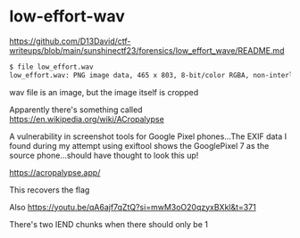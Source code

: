 # low-effort-wav

https://github.com/D13David/ctf-writeups/blob/main/sunshinectf23/forensics/low_effort_wave/README.md

```sh
$ file low_effort.wav
low_effort.wav: PNG image data, 465 x 803, 8-bit/color RGBA, non-interlaced.
```

wav file is an image, but the image itself is cropped

Apparently there's something called https://en.wikipedia.org/wiki/ACropalypse

A vulnerability in screenshot tools for Google Pixel phones...The EXIF data I found during my attempt
using exiftool shows the GooglePixel 7 as the source phone...should have thought to look this up!

https://acropalypse.app/

This recovers the flag

Also https://youtu.be/qA6ajf7qZtQ?si=mwM3oO20qzyxBXkl&t=371

There's two IEND chunks when there should only be 1
